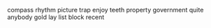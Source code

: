 compass rhythm picture trap enjoy teeth property government quite anybody gold lay list block recent